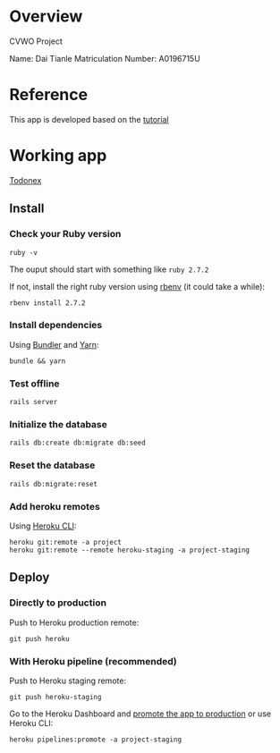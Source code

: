 # Overview

CVWO Project

Name: Dai Tianle
Matriculation Number: A0196715U

# Reference
This app is developed based on the [tutorial](https://stevepolito.design/blog/rails-react-tutorial)

# Working app

[Todonex](https://todo-nex.herokuapp.com/)

## Install


### Check your Ruby version

```shell
ruby -v
```

The ouput should start with something like `ruby 2.7.2`

If not, install the right ruby version using [rbenv](https://github.com/rbenv/rbenv) (it could take a while):

```shell
rbenv install 2.7.2
```

### Install dependencies

Using [Bundler](https://github.com/bundler/bundler) and [Yarn](https://github.com/yarnpkg/yarn):

```shell
bundle && yarn
```

### Test offline

```shell
rails server
```

### Initialize the database

```shell
rails db:create db:migrate db:seed
```

### Reset the database

```shell
rails db:migrate:reset 
```

### Add heroku remotes

Using [Heroku CLI](https://devcenter.heroku.com/articles/heroku-cli):

```shell
heroku git:remote -a project
heroku git:remote --remote heroku-staging -a project-staging
```

## Deploy


### Directly to production

Push to Heroku production remote:

```shell
git push heroku
```

### With Heroku pipeline (recommended)

Push to Heroku staging remote:

```shell
git push heroku-staging
```

Go to the Heroku Dashboard and [promote the app to production](https://devcenter.heroku.com/articles/pipelines) or use Heroku CLI:

```shell
heroku pipelines:promote -a project-staging
```
